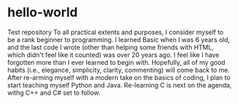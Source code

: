 # hello-world
Test repository
To all practical extents and purposes, I consider myself to be a rank beginner to programming.  I learned Basic when I was 6 years old, and the last code I wrote (other than helping some friends with HTML, which didn't feel like it counted) was over 20 years ago.  I feel like I have forgotten more than I ever learned to begin with.  Hopefully, all of my good habits (i.e., elegance, simplicity, clarity, commenting) will come back to me.  After re-arming myself with a modern take on the basics of coding, I plan to start teaching myself Python and Java.  Re-learning C is next on the agenda, withg C++ and C# set to follow.
